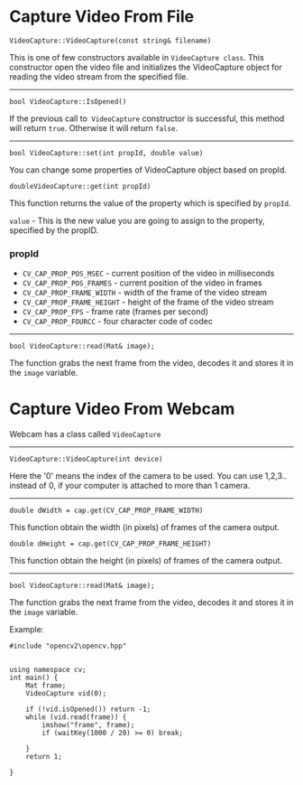 # Capture Video From File
`VideoCapture::VideoCapture(const string& filename)`

This is one of few constructors available in `VideoCapture class`. This constructor open the video file and initializes the VideoCapture object for reading the video stream from the specified file. 

---

`bool VideoCapture::IsOpened()`

If the previous call to` VideoCapture` constructor is successful, this method will return `true`. Otherwise it will return `false`. 

---

`bool VideoCapture::set(int propId, double value)`

You can change some properties of VideoCapture object based on propId.

`doubleVideoCapture::get(int propId)`

This function returns the value of the property which is specified by `propId`. 

`value` - This is the new value you are going to assign to the property, specified by the propID.

### propId
 - `CV_CAP_PROP_POS_MSEC` - current position of the video in milliseconds
 - `CV_CAP_PROP_POS_FRAMES` - current position of the video in frames
 - `CV_CAP_PROP_FRAME_WIDTH` - width of the frame of the video stream
 - `CV_CAP_PROP_FRAME_HEIGHT` - height of the frame of the video stream
 - `CV_CAP_PROP_FPS` - frame rate (frames per second)
 - `CV_CAP_PROP_FOURCC` - four character code  of codec
 
---
 
`bool VideoCapture::read(Mat& image);`

The function grabs the next frame from the video, decodes it and stores it in the `image` variable.


# Capture Video From Webcam
Webcam has a class called `VideoCapture`

---

`VideoCapture::VideoCapture(int device)`

Here the '0' means the index of the camera to be used. You can use 1,2,3.. instead of 0, if your computer is attached to more than 1 camera. 

---

`double dWidth = cap.get(CV_CAP_PROP_FRAME_WIDTH)`

This function obtain the width (in pixels) of frames of the camera output.

`double dHeight = cap.get(CV_CAP_PROP_FRAME_HEIGHT)`

This function obtain the height (in pixels) of frames of the camera output.

---

`bool VideoCapture::read(Mat& image);`

The function grabs the next frame from the video, decodes it and stores it in the `image` variable.


Example:
```
#include "opencv2\opencv.hpp"


using namespace cv;
int main() {
	Mat frame;
	VideoCapture vid(0);

	if (!vid.isOpened()) return -1;
	while (vid.read(frame)) {
		imshow("frame", frame);
		if (waitKey(1000 / 20) >= 0) break;

	}
	return 1;

}
```
